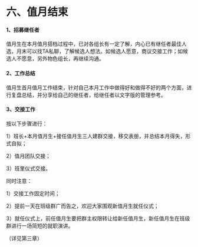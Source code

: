 # 六、值月结束



#### 1、招募继任者



值月生在本月值月搭档过程中，已对各组长有一定了解，内心已有继任者最佳人选，月末可以找TA私聊，了解候选人想法。如候选人愿意，商议交接工作；如候选人不愿意，另外物色组长，再继续沟通。



#### 2、工作总结



值月生首月值月工作结束，针对自己本月工作中做得好和做得不好的两个方面，进行复盘总结，并分享给自己的继任者，给继任者以文字版的管理参考。



#### 3、交接工作



按以下步骤进行：

1）班长+本月值月生+接任值月生三人建群交接，移交表册，并总结本月得失，形式自拟；

2）值月团队交接；

3）班里仪式交接。

同时注意：

1）交接工作固定时间；

2）提前一天在班级群广而告之，欢迎大家围观新值月生就任仪式；

3）就任仪式上，前任值月生要把群主权限转让给新任值月生，新任值月生在班级群进行一场简短的就职演讲。

（详见第三章）





